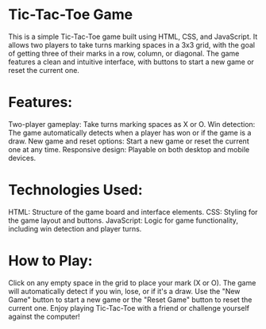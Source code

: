 # Tic-Tac-Toe Game

This is a simple Tic-Tac-Toe game built using HTML, CSS, and JavaScript. It allows two players to take turns marking spaces in a 3x3 grid, with the goal of getting three of their marks in a row, column, or diagonal. The game features a clean and intuitive interface, with buttons to start a new game or reset the current one.

# Features:

Two-player gameplay: Take turns marking spaces as X or O.
Win detection: The game automatically detects when a player has won or if the game is a draw.
New game and reset options: Start a new game or reset the current one at any time.
Responsive design: Playable on both desktop and mobile devices.

# Technologies Used:

HTML: Structure of the game board and interface elements.
CSS: Styling for the game layout and buttons.
JavaScript: Logic for game functionality, including win detection and player turns.

# How to Play:

Click on any empty space in the grid to place your mark (X or O).
The game will automatically detect if you win, lose, or if it's a draw.
Use the "New Game" button to start a new game or the "Reset Game" button to reset the current one.
Enjoy playing Tic-Tac-Toe with a friend or challenge yourself against the computer!

